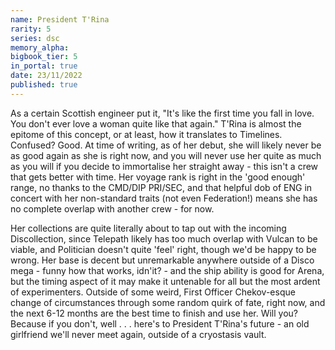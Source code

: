 ```yaml
---
name: President T'Rina
rarity: 5
series: dsc
memory_alpha:
bigbook_tier: 5
in_portal: true
date: 23/11/2022
published: true
---
```


As a certain Scottish engineer put it, "It's like the first time you fall in love. You don't ever love a woman quite like that again." T'Rina is almost the epitome of this concept, or at least, how it translates to Timelines. Confused? Good. At time of writing, as of her debut, she will likely never be as good again as she is right now, and you will never use her quite as much as you will if you decide to immortalise her straight away - this isn't a crew that gets better with time. Her voyage rank is right in the 'good enough' range, no thanks to the CMD/DIP PRI/SEC, and that helpful dob of ENG in concert with her non-standard traits (not even Federation!) means she has no complete overlap with another crew - for now. 

Her collections are quite literally about to tap out with the incoming Discollection, since Telepath likely has too much overlap with Vulcan to be viable, and Politician doesn't quite 'feel' right, though we'd be happy to be wrong. Her base is decent but unremarkable anywhere outside of a Disco mega - funny how that works, idn'it? - and the ship ability is good for Arena, but the timing aspect of it may make it untenable for all but the most ardent of experimenters. Outside of some weird, First Officer Chekov-esque change of circumstances through some random quirk of fate, right now, and the next 6-12 months are the best time to finish and use her. Will you? Because if you don't, well . . . here's to President T'Rina's future - an old girlfriend we'll never meet again, outside of a cryostasis vault.
